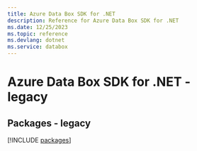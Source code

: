 ```yaml
---
title: Azure Data Box SDK for .NET
description: Reference for Azure Data Box SDK for .NET
ms.date: 12/25/2023
ms.topic: reference
ms.devlang: dotnet
ms.service: databox
---
```

# Azure Data Box SDK for .NET - legacy
## Packages - legacy
[!INCLUDE [packages](data-box-index.md)]